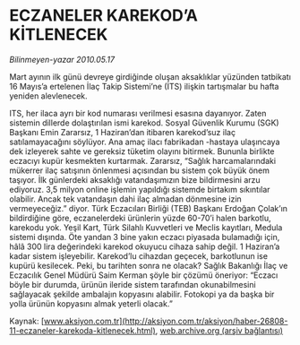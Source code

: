 # ECZANELER KAREKOD’A KİTLENECEK

*Bilinmeyen-yazar 2010.05.17*

<font class="agenda2NewsSpot">
 Mart ayının ilk günü devreye girdiğinde oluşan aksaklıklar yüzünden tatbikatı 16 Mayıs’a ertelenen İlaç Takip Sistemi’ne (İTS) ilişkin tartışmalar bu hafta yeniden alevlenecek.
</font>
<font class="newsDetail">
 <p class="MsoNormal">
  ITS, her ilaca ayrı bir kod numarası verilmesi esasına dayanıyor. Zaten sistemin dillerde dolaştırılan ismi karekod. Sosyal Güvenlik Kurumu (SGK) Başkanı Emin Zararsız, 1 Haziran’dan itibaren karekod’suz ilaç satılamayacağını söylüyor. Ana amaç ilacı fabrikadan -hastaya ulaşıncaya dek izleyerek sahte ve gereksiz tüketim olayını bitirmek. Bununla birlikte eczacıyı kupür kesmekten kurtarmak. Zararsız, “Sağlık harcamalarındaki mükerrer ilaç satışının önlenmesi açısından bu sistem çok büyük önem taşıyor. İlk günlerdeki aksaklığı vatandaşımızın bize bildirmesini arzu ediyoruz. 3,5 milyon online işlemin yapıldığı sistemde birtakım sıkıntılar olabilir. Ancak tek vatandaşın dahi ilaç almadan dönmesine izin vermeyeceğiz.” diyor. Türk Eczacıları Birliği (TEB) Başkanı Erdoğan Çolak’ın bildirdiğine göre, eczanelerdeki ürünlerin yüzde 60-70’i halen barkotlu, karekodu yok. Yeşil Kart, Türk Silahlı Kuvvetleri ve Meclis kayıtları, Medula sistemi dışında. Öte yandan 3 bine yakın eczacı piyasada bulamadığı için, hâlâ 300 lira değerindeki karekod okuyucu cihaza sahip değil. 1 Haziran’a kadar sistem işleyebilir. Karekod’lu cihazdan geçecek, barkotlunun ise kupürü kesilecek. Peki, bu tarihten sonra ne olacak?
  <span>
  </span>
  Sağlık Bakanlığı İlaç ve Eczacılık Genel Müdürü Saim Kerman şöyle bir çözümü öneriyor: “Eczacı böyle bir durumda, ürünün ileride sistem tarafından okunabilmesini sağlayacak şekilde ambalajın kopyasını alabilir. Fotokopi ya da başka bir yolla ürünün kopyasını almak yeterli olacak.”
 </p>
</font>

Kaynak: [www.aksiyon.com.tr](http://aksiyon.com.tr/aksiyon/haber-26808-11-eczaneler-karekoda-kitlenecek.html), [web.archive.org (arşiv bağlantısı)](http://web.archive.org/web/20101120132535/http://aksiyon.com.tr/aksiyon/haber-26808-11-eczaneler-karekoda-kitlenecek.html)
